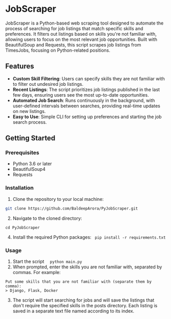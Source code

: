 # JobScraper

JobScraper is a Python-based web scraping tool designed to automate the process of searching for job listings that match specific skills and preferences. It filters out listings based on skills you're not familiar with, allowing users to focus on the most relevant job opportunities. Built with BeautifulSoup and Requests, this script scrapes job listings from TimesJobs, focusing on Python-related positions.

## Features

- **Custom Skill Filtering**: Users can specify skills they are not familiar with to filter out undesired job listings.
- **Recent Listings**: The script prioritizes job listings published in the last few days, ensuring users see the most up-to-date opportunities.
- **Automated Job Search**: Runs continuously in the background, with user-defined intervals between searches, providing real-time updates on new listings.
- **Easy to Use**: Simple CLI for setting up preferences and starting the job search process.

## Getting Started

### Prerequisites

- Python 3.6 or later
- BeautifulSoup4
- Requests

### Installation

1. Clone the repository to your local machine:

```bash
git clone https://github.com/BaldeepArora/PyJobScraper.git
```
2. Navigate to the cloned directory:
```
cd PyJobScraper
```
4. Install the required Python packages:
```  pip install -r requirements.txt ```
### Usage
1. Start the script
```  python main.py```
2. When prompted, enter the skills you are not familiar with, separated by commas. For example:
```
Put some skills that you are not familiar with (separate them by comma): 
> Django, Flask, Docker
```
3. The script will start searching for jobs and will save the listings that don't require the specified skills in the posts directory. Each listing is saved in a separate text file named according to its index.
